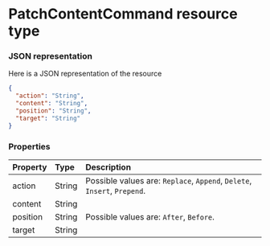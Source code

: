 # PatchContentCommand resource type



### JSON representation

Here is a JSON representation of the resource

```json
{
  "action": "String",
  "content": "String",
  "position": "String",
  "target": "String"
}

```
### Properties
| Property	   | Type	|Description|
|:---------------|:--------|:----------|
|action|String| Possible values are: `Replace`, `Append`, `Delete`, `Insert`, `Prepend`.|
|content|String||
|position|String| Possible values are: `After`, `Before`.|
|target|String||

<!-- uuid: d59160f6-1738-40f0-86af-d5e193f53d4c
2015-10-09 17:14:37 UTC -->